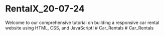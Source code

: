 # RentalX_20-07-24
Welcome to our comprehensive tutorial on building a responsive car rental website using HTML, CSS, and JavaScript!
#   C a r _ R e n t a l s  
 # Car_Rentals
